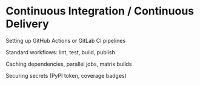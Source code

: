# Continuous Integration / Continuous Delivery

Setting up GitHub Actions or GitLab CI pipelines

Standard workflows: lint, test, build, publish

Caching dependencies, parallel jobs, matrix builds

Securing secrets (PyPI token, coverage badges)
